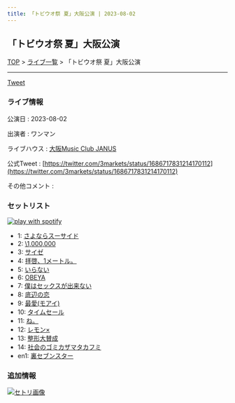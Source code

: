 ```yaml
---
title: 「トビウオ祭 夏」大阪公演 | 2023-08-02
---
```

## 「トビウオ祭 夏」大阪公演

[TOP](/setlist/) > [ライブ一覧](lives.html) > 「トビウオ祭 夏」大阪公演

___

<a href="https://twitter.com/share?ref_src=twsrc%5Etfw" data-text="3markets[ ]セットリスト > 「トビウオ祭 夏」大阪公演" class="twitter-share-button" data-via="3markets" data-hashtags="3markets" data-related="3markets" data-show-count="false">Tweet</a>

### ライブ情報

公演日
:    2023-08-02

出演者
:    ワンマン

ライブハウス
:    [大阪Music Club JANUS](livehouse016.html)

公式Tweet
:    [https://twitter.com/3markets/status/1686717831214170112](https://twitter.com/3markets/status/1686717831214170112)

その他コメント
:    

### セットリスト


[![play with spotify](images/spotify-icon.png)](https://open.spotify.com/playlist/4vmInwiNKS88GlNaeJPGIK)



*  1: [さよならスーサイド](song013.html)
*  2: [\1,000,000](song022.html)
*  3: [サイゼ](song004.html)
*  4: [拝啓、1メートル。](song010.html)
*  5: [いらない](song078.html)
*  6: [OBEYA](song021.html)
*  7: [僕はセックスが出来ない](song006.html)
*  8: [底辺の恋](song008.html)
*  9: [最愛(モアイ)](song014.html)
*  10: [タイムセール](song007.html)
*  11: [ね。](song076.html)
*  12: [レモン×](song003.html)
*  13: [整形大賛成](song005.html)
*  14: [社会のゴミカザマタカフミ](song002.html)
*  en1: [裏セブンスター](song017.html)


### 追加情報

[![セトリ画像](images/074.jpg)](images/074.jpg)





<script async src="https://platform.twitter.com/widgets.js" charset="utf-8"></script>